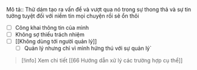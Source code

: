 Mô tả:: Thử dám tạo ra vấn đề và vượt qua nó trong sự thong thả và sự tin tưởng tuyệt đối với niềm tin mọi chuyện rồi sẽ ổn thôi

- [ ] Công khai thông tin của mình
- [ ] Không sợ thiếu trách nhiệm 
- [ ] [[Không dùng tới người quản lý]]
	- [ ] Quản lý nhưng chỉ vì mình hứng thú với sự quản lý`
 
> [!info] Xem chi tiết
> [[66 Hướng dẫn xử lý các trường hợp cụ thể]]